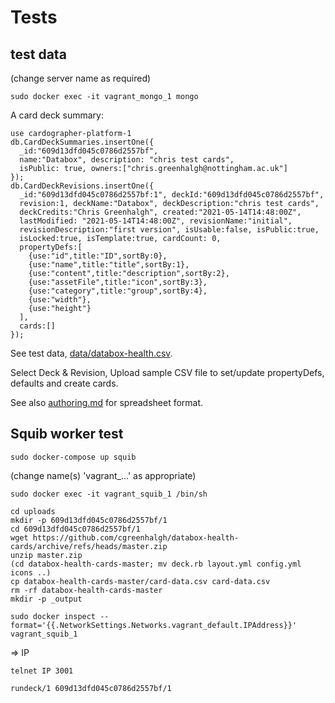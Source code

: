 # Tests

## test data

(change server name as required)
```
sudo docker exec -it vagrant_mongo_1 mongo
```

A card deck summary:
```
use cardographer-platform-1
db.CardDeckSummaries.insertOne({
  _id:"609d13dfd045c0786d2557bf",
  name:"Databox", description: "chris test cards",
  isPublic: true, owners:["chris.greenhalgh@nottingham.ac.uk"]
});
db.CardDeckRevisions.insertOne({
  _id:"609d13dfd045c0786d2557bf:1", deckId:"609d13dfd045c0786d2557bf",
  revision:1, deckName:"Databox", deckDescription:"chris test cards",
  deckCredits:"Chris Greenhalgh", created:"2021-05-14T14:48:00Z",
  lastModified: "2021-05-14T14:48:00Z", revisionName:"initial",
  revisionDescription:"first version", isUsable:false, isPublic:true,
  isLocked:true, isTemplate:true, cardCount: 0,
  propertyDefs:[
    {use:"id",title:"ID",sortBy:0},
    {use:"name",title:"title",sortBy:1},
    {use:"content",title:"description",sortBy:2},
    {use:"assetFile",title:"icon",sortBy:3},
    {use:"category",title:"group",sortBy:4},
    {use:"width"},
    {use:"height"}
  ],
  cards:[]
});
```

See test data, [data/databox-health.csv](data/databox-health.csv).

Select Deck & Revision, 
Upload sample CSV file to set/update propertyDefs, defaults and create cards.

See also [authoring.md](authoring.md) for spreadsheet format.

## Squib worker test

```
sudo docker-compose up squib
```
(change name(s) 'vagrant_...' as appropriate)
```
sudo docker exec -it vagrant_squib_1 /bin/sh
```
```
cd uploads
mkdir -p 609d13dfd045c0786d2557bf/1
cd 609d13dfd045c0786d2557bf/1
wget https://github.com/cgreenhalgh/databox-health-cards/archive/refs/heads/master.zip
unzip master.zip
(cd databox-health-cards-master; mv deck.rb layout.yml config.yml icons ..)
cp databox-health-cards-master/card-data.csv card-data.csv
rm -rf databox-health-cards-master
mkdir -p _output
```

```
sudo docker inspect --format='{{.NetworkSettings.Networks.vagrant_default.IPAddress}}' vagrant_squib_1
```
=> IP
```
telnet IP 3001
```
```
rundeck/1 609d13dfd045c0786d2557bf/1
```

